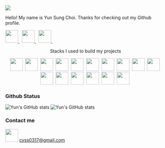 
<img src="https://komarev.com/ghpvc/?username=cyss0317">


Hello! My name is Yun Sung Choi. Thanks for checking out my Github profile.

<a href="https://www.linkedin.com/in/yun-sung-choi-936142214/" target=_blank>
  <img height="40px" src="https://img.shields.io/badge/LinkedIn-0A66C2?style=flat-square&logo=LinkedIn&logoColor=white"/>
</a>&nbsp
<a href="https://www.yunsungchoi.com" target=_blank>
 <img height="40px" src="https://img.shields.io/badge/Portfolio-3423A6?style=flat-square&logo=WebAuthn&logoColor=white"/>
</a>&nbsp

<a href="https://www.linkedin.com/in/yun-sung-choi-936142214/" target=_blank>
  <img height="40px" src="https://img.shields.io/badge/Instagram-E4405F?style=flat-square&logo=Instagram&logoColor=white"/>
</a>&nbsp

<br />

<p align="center"> Stacks I used to build my projects </p>

<p align="center">
   <img height="40px" src="https://img.shields.io/badge/Javascript-ffb13b?style=flat-square&logo=javascript&logoColor=white"/></a>&nbsp
   <img height="40px" src="https://img.shields.io/badge/TypeScript-007acc?style=flat-square&logo=javascript&logoColor=white"/></a>&nbsp
  <img height="40px" src="https://img.shields.io/badge/Ruby-CC342D?style=flat-square&logo=Ruby&logoColor=white"/></a>&nbsp 
  <img height="40px" src="https://img.shields.io/badge/RubyonRails-CC0000?style=flat-square&logo=rubyonrails&logoColor=white"/></a>&nbsp 
  <img height="40px" src="https://img.shields.io/badge/css-1572B6?style=flat-square&logo=css3&logoColor=white"/></a>&nbsp 
  <img height="40px" src="https://img.shields.io/badge/Ract-61DAFB?style=flat-square&logo=React&logoColor=white"/></a>&nbsp 
  <img height="40px" src="https://img.shields.io/badge/Redux-764ABC?style=flat-square&logo=Redux&logoColor=white"/></a>&nbsp 
  <img height="40px" src="https://img.shields.io/badge/Ract-61DAFB?style=flat-square&logo=React&logoColor=white"/></a>&nbsp 
  <img height="40px" src="https://img.shields.io/badge/HTML5-E34F26?style=flat-square&logo=HTML5&logoColor=white"/></a>&nbsp 
  <img height="40px" src="https://img.shields.io/badge/MongoDB-47A248?style=flat-square&logo=MongoDB&logoColor=white"/></a>&nbsp 
  <img height="40px" src="https://img.shields.io/badge/AWS_S3-569A31?style=flat-square&logo=Amazon-S3&logoColor=white"/></a>&nbsp 
  <img height="40px" src="https://img.shields.io/badge/Heroku-430098?style=flat-square&logo=Heroku&logoColor=white"/></a>&nbsp 
  <img height="40px" src="https://img.shields.io/badge/PostgreSQL-4169E1?style=flat-square&logo=PostgreSQL&logoColor=white"/></a>&nbsp 
  <img height="40px" src="https://img.shields.io/badge/Postman-FF6C37?style=flat-square&logo=Postman&logoColor=white"/></a>&nbsp 
  <img height="40px" src="https://img.shields.io/badge/Adobe_Pohtoshop-31A8FF?style=flat-square&logo=AdobePhotoshop&logoColor=white"/></a>&nbsp 
  <img height="40px" src="https://img.shields.io/badge/Adobe_Lightroom_Classic-9999FF?style=flat-square&logo=AdobeLightroomClassic&logoColor=white"/></a>&nbsp 
</p>

### Github Status

![Yun's GitHub stats](https://github-readme-stats.vercel.app/api?username=cyss0317&show_icons=true&theme=gruvbox)
![Yun's GitHub stats](https://github-readme-stats.vercel.app/api/top-langs/?username=cyss0317&layout=compact&theme=gruvbox)

### Contact me
<img src ="https://upload.wikimedia.org/wikipedia/commons/thumb/7/7e/Gmail_icon_%282020%29.svg/512px-Gmail_icon_%282020%29.svg.png" width="40px">   cyss0317@gmail.com
